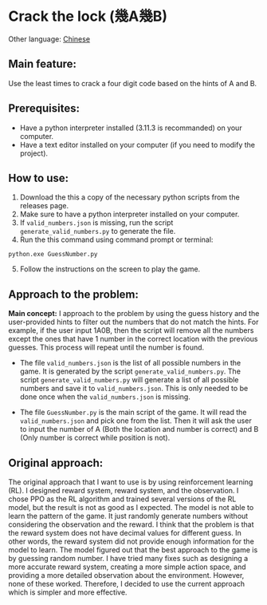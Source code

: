 # Crack the lock (幾A幾B)

Other language: [Chinese](ReadME_Chinese.md)

## Main feature:
Use the least times to crack a four digit code based on the hints of A and B.

## Prerequisites:
- Have a python interpreter installed (3.11.3 is recommanded) on your computer.
- Have a text editor installed on your computer (if you need to modify the project).

## How to use:
1. Download the this a copy of the necessary python scripts from the releases page.
2. Make sure to have a python interpreter installed on your computer.
3. If `valid_numbers.json` is missing, run the script `generate_valid_numbers.py` to generate the file.
4. Run the this command using command prompt or terminal:
 ```
python.exe GuessNumber.py
```
5. Follow the instructions on the screen to play the game.

## Approach to the problem:
**Main concept:** I approach to the problem by using the guess history and the user-provided hints to filter out the numbers that do not match the hints. For example, if the user input 1A0B, then the script will remove all the numbers except the ones that have 1 number in the correct location with the previous guesses. This process will repeat until the number is found.

- The file `valid_numbers.json` is the list of all possible numbers in the game. It is generated by the script `generate_valid_numbers.py`. The script `generate_valid_numbers.py` will generate a list of all possible numbers and save it to `valid_numbers.json`. This is only needed to be done once when the `valid_numbers.json` is missing.

- The file `GuessNumber.py` is the main script of the game. It will read the `valid_numbers.json` and pick one from the list. Then it will ask the user to input the number of A (Both the location and number is correct) and B (Only number is correct while position is not).

## Original approach:
The original approach that I want to use is by using reinforcement learning (RL). I designed reward system, reward system, and the observation. I chose PPO as the RL algorithm and trained several versions of the RL model, but the result is not as good as I expected. The model is not able to learn the pattern of the game. It just randomly generate numbers without considering the observation and the reward. I think that the problem is that the reward system does not have decimal values for different guess. In other words, the reward system did not provide enough information for the model to learn. The model figured out that the best approach to the game is by guessing random number. I have tried many fixes such as designing a more accurate reward system, creating a more simple action space, and providing a more detailed observation about the environment. However, none of these worked. Therefore, I decided to use the current approach which is simpler and more effective.